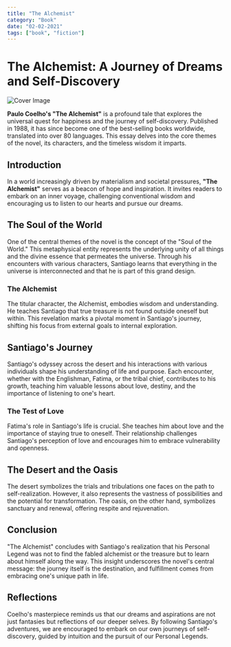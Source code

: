 ```yaml
---
title: "The Alchemist"
category: "Book"
date: "02-02-2021"
tags: ["book", "fiction"]
---
```

# The Alchemist: A Journey of Dreams and Self-Discovery


![Cover Image](https://upload.wikimedia.org/wikipedia/commons/c/c4/TheAlchemist.jpg)

**Paulo Coelho's "The Alchemist"** is a profound tale that explores the universal quest for happiness and the journey of self-discovery. Published in 1988, it has since become one of the best-selling books worldwide, translated into over 80 languages. This essay delves into the core themes of the novel, its characters, and the timeless wisdom it imparts.

## Introduction

In a world increasingly driven by materialism and societal pressures, **"The Alchemist"** serves as a beacon of hope and inspiration. It invites readers to embark on an inner voyage, challenging conventional wisdom and encouraging us to listen to our hearts and pursue our dreams.

## The Soul of the World

One of the central themes of the novel is the concept of the "Soul of the World." This metaphysical entity represents the underlying unity of all things and the divine essence that permeates the universe. Through his encounters with various characters, Santiago learns that everything in the universe is interconnected and that he is part of this grand design.

### The Alchemist

The titular character, the Alchemist, embodies wisdom and understanding. He teaches Santiago that true treasure is not found outside oneself but within. This revelation marks a pivotal moment in Santiago's journey, shifting his focus from external goals to internal exploration.

## Santiago's Journey

Santiago's odyssey across the desert and his interactions with various individuals shape his understanding of life and purpose. Each encounter, whether with the Englishman, Fatima, or the tribal chief, contributes to his growth, teaching him valuable lessons about love, destiny, and the importance of listening to one's heart.

### The Test of Love

Fatima's role in Santiago's life is crucial. She teaches him about love and the importance of staying true to oneself. Their relationship challenges Santiago's perception of love and encourages him to embrace vulnerability and openness.

## The Desert and the Oasis

The desert symbolizes the trials and tribulations one faces on the path to self-realization. However, it also represents the vastness of possibilities and the potential for transformation. The oasis, on the other hand, symbolizes sanctuary and renewal, offering respite and rejuvenation.

## Conclusion

"The Alchemist" concludes with Santiago's realization that his Personal Legend was not to find the fabled alchemist or the treasure but to learn about himself along the way. This insight underscores the novel's central message: the journey itself is the destination, and fulfillment comes from embracing one's unique path in life.

## Reflections

Coelho's masterpiece reminds us that our dreams and aspirations are not just fantasies but reflections of our deeper selves. By following Santiago's adventures, we are encouraged to embark on our own journeys of self-discovery, guided by intuition and the pursuit of our Personal Legends.

